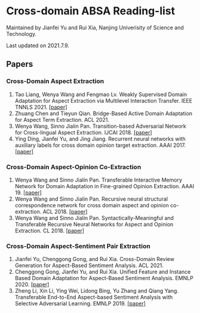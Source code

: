# Cross-domain ABSA Reading-list

Maintained by Jianfei Yu and Rui Xia, Nanjing Univerisity of Science and Technology.

Last updated on 2021.7.9.

## Papers

### Cross-Domain Aspect Extraction 
1. Tao Liang, Wenya Wang and Fengmao Lv. Weakly Supervised Domain Adaptation for Aspect Extraction via Multilevel Interaction Transfer. IEEE TNNLS 2021. [[paper]](https://arxiv.org/abs/2006.09235)
1. Zhuang Chen and Tieyun Qian. Bridge-Based Active Domain Adaptation for Aspect Term Extraction. ACL 2021.
1. Wenya Wang, Sinno Jialin Pan. Transition-based Adversarial Network for Cross-lingual Aspect Extraction. IJCAI 2018. [[paper]](https://www.ijcai.org/Proceedings/2018/0622.pdf)
1. Ying Ding, Jianfei Yu, and Jing Jiang. Recurrent neural networks with auxiliary labels for cross domain opinion target extraction. AAAI 2017.[[paper]](https://www.semanticscholar.org/paper/Recurrent-Neural-Networks-with-Auxiliary-Labels-for-Ding-Yu/d08341562091ac6777f613a68a0d59eb600b5c57)


### Cross-Domain Aspect-Opinion Co-Extraction
1. Wenya Wang and Sinno Jialin Pan. Transferable Interactive Memory Network for Domain Adaptation in Fine-grained Opinion Extraction. AAAI 19. [[paper]](https://ojs.aaai.org/index.php/AAAI/article/download/10974/10833)
1. Wenya Wang and Sinno Jialin Pan.  Recursive neural structural correspondence network for cross domain aspect and opinion co-extraction. ACL 2018. [[paper]](https://www.aclweb.org/anthology/P18-1202/)
1. Wenya Wang and Sinno Jialin Pan. Syntactically-Meaningful and Transferable Recursive Neural Networks for Aspect and Opinion Extraction. CL 2018. [[paper]](https://www.aclweb.org/anthology/P18-1202.pdf)

   
### Cross-Domain Aspect-Sentiment Pair Extraction
1. Jianfei Yu, Chenggong Gong, and Rui Xia. Cross-Domain Review Generation for Aspect-Based Sentiment Analysis. ACL 2021.
1. Chenggong Gong, Jianfei Yu, and Rui Xia. Unified Feature and Instance Based Domain Adaptation for Aspect-Based Sentiment Analysis. EMNLP 2020. [[paper]](https://www.aclweb.org/anthology/2020.emnlp-main.572.pdf)
1. Zheng Li, Xin Li, Ying Wei, Lidong Bing, Yu Zhang and Qiang Yang. Transferable End-to-End Aspect-based Sentiment Analysis with Selective Adversarial Learning. EMNLP 2019. [[paper]](https://arxiv.org/abs/1910.14192) 
